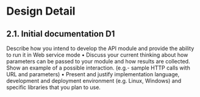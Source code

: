# Design Detail
## 2.1. Initial	documentation D1
Describe	how	you	intend	to	develop	the	API	module	and	provide	the	ability
to	run	it	in	Web	service	mode
• Discuss	your	current	thinking	about	how	parameters	can	be	passed	to	your
module	and	how	results	are	collected.	Show	an	example	of	a	possible
interaction.	(e.g.- sample	HTTP	calls	with	URL	and	parameters)
• Present	and	justify	implementation	language,	development	and	deployment
environment	(e.g.	Linux,	Windows)	and	specific	libraries	that	you	plan	to	use.
